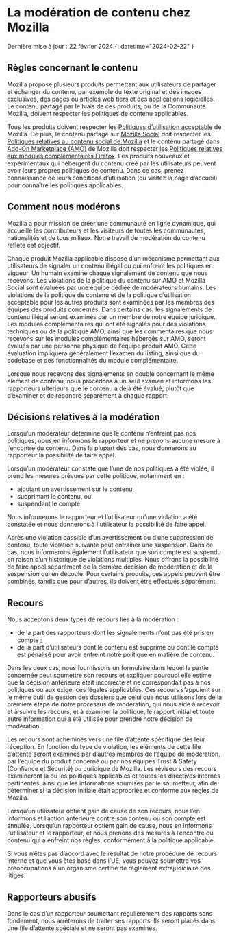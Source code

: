 # La modération de contenu chez Mozilla

Dernière mise à jour : 22 février 2024
{: datetime="2024-02-22" }

## Règles concernant le contenu

Mozilla propose plusieurs produits permettant aux utilisateurs de partager et échanger du contenu, par exemple du texte original et des images exclusives, des pages ou articles web tiers et des applications logicielles. Le contenu partagé par le biais de ces produits, ou de la Communauté Mozilla, doivent respecter les politiques de contenu applicables.

Tous les produits doivent respecter les [Politiques d’utilisation acceptable](https://www.mozilla.org/about/legal/acceptable-use) de Mozilla. De plus, le contenu partagé sur [Mozilla.Social](https://mozilla.social) doit respecter les [Politiques relatives au contenu social de Mozilla](https://www.mozilla.org/about/governance/policies/social-content-policies) et le contenu partagé dans [Add-On Marketplace (AMO)](https://addons.mozilla.org/firefox) de Mozilla doit respecter les [Politiques relatives aux modules complémentaires Firefox](https://extensionworkshop.com/documentation/publish/add-on-policies). Les produits nouveaux et expérimentaux qui hébergent du contenu créé par les utilisateurs peuvent avoir leurs propres politiques de contenu. Dans ce cas, prenez connaissance de leurs conditions d’utilisation (ou visitez la page d’accueil) pour connaître les politiques applicables.

## Comment nous modérons

Mozilla a pour mission de créer une communauté en ligne dynamique, qui accueille les contributeurs et les visiteurs de toutes les communautés, nationalités et de tous milieux. Notre travail de modération du contenu reflète cet objectif.

Chaque produit Mozilla applicable dispose d’un mécanisme permettant aux utilisateurs de signaler un contenu illégal ou qui enfreint les politiques en vigueur. Un humain examine chaque signalement de contenu que nous recevons. Les violations de la politique du contenu sur AMO et Mozilla Social sont évaluées par une équipe dédiée de modérateurs humains. Les violations de la politique de contenu et de la politique d’utilisation acceptable pour les autres produits sont examinées par les membres des équipes des produits concernés. Dans certains cas, les signalements de contenu illégal seront examinés par un membre de notre équipe juridique. Les modules complémentaires qui ont été signalés pour des violations techniques ou de la politique AMO, ainsi que les commentaires que nous recevons sur les modules complémentaires hébergés sur AMO, seront évalués par une personne physique de l’équipe produit AMO. Cette évaluation impliquera généralement l’examen du listing, ainsi que du codebase et des fonctionnalités du module complémentaire.

Lorsque nous recevons des signalements en double concernant le même élément de contenu, nous procédons à un seul examen et informons les rapporteurs ultérieurs que le contenu a déjà été évalué, plutôt que d’examiner et de répondre séparément à chaque rapport.

## Décisions relatives à la modération

Lorsqu’un modérateur détermine que le contenu n’enfreint pas nos politiques, nous en informons le rapporteur et ne prenons aucune mesure à l’encontre du contenu. Dans la plupart des cas, nous donnerons au rapporteur la possibilité de faire appel.

Lorsqu’un modérateur constate que l’une de nos politiques a été violée, il prend les mesures prévues par cette politique, notamment en :

* ajoutant un avertissement sur le contenu, 
* supprimant le contenu, ou 
* suspendant le compte.

Nous informerons le rapporteur et l’utilisateur qu’une violation a été constatée et nous donnerons à l'utilisateur la possibilité de faire appel.

Après une violation passible d’un avertissement ou d’une suppression de contenu, toute violation suivante peut entraîner une suspension. Dans ce cas, nous informerons également l’utilisateur que son compte est suspendu en raison d’un historique de violations multiples. Nous offrons la possibilité de faire appel séparément de la dernière décision de modération et de la suspension qui en découle. Pour certains produits, ces appels peuvent être combinés, tandis que pour d’autres, ils doivent être effectués séparément. 

## Recours

Nous acceptons deux types de recours liés à la modération :

* de la part des rapporteurs dont les signalements n’ont pas été pris en compte ; 
* de la part d’utilisateurs dont le contenu est supprimé ou dont le compte est pénalisé pour avoir enfreint notre politique en matière de contenu.

Dans les deux cas, nous fournissons un formulaire dans lequel la partie concernée peut soumettre son recours et expliquer pourquoi elle estime que la décision antérieure était incorrecte et ne correspondait pas à nos politiques ou aux exigences légales applicables. Ces recours s’appuient sur le même outil de gestion des dossiers que celui que nous utilisons lors de la première étape de notre processus de modération, qui nous aide à recevoir et à suivre les recours, et à examiner la politique, le rapport initial et toute autre information qui a été utilisée pour prendre notre décision de modération.

Les recours sont acheminés vers une file d’attente spécifique dès leur réception. En fonction du type de violation, les éléments de cette file d’attente seront examinés par d’autres membres de l’équipe de modération, par l’équipe du produit concerné ou par nos équipes Trust & Safety (Confiance et Sécurité) ou Juridique de Mozilla. Les réviseurs des recours examineront la ou les politiques applicables et toutes les directives internes pertinentes, ainsi que les informations soumises par le soumetteur, afin de déterminer si la décision initiale était appropriée et conforme aux règles de Mozilla.

Lorsqu’un utilisateur obtient gain de cause de son recours, nous l’en informons et l’action antérieure contre son contenu ou son compte est annulée. Lorsqu’un rapporteur obtient gain de cause, nous en informons l’utilisateur et le rapporteur, et nous prenons des mesures à l’encontre du contenu qui a enfreint nos règles, conformément à la politique applicable.

Si vous n’êtes pas d’accord avec le résultat de notre procédure de recours interne et que vous êtes basé dans l’UE, vous pouvez soumettre vos préoccupations à un organisme certifié de règlement extrajudiciaire des litiges.

## Rapporteurs abusifs

Dans le cas d’un rapporteur soumettant régulièrement des rapports sans fondement, nous arrêterons de traiter ses rapports. Ils seront placés dans une file d’attente spéciale et ne seront pas examinés.
